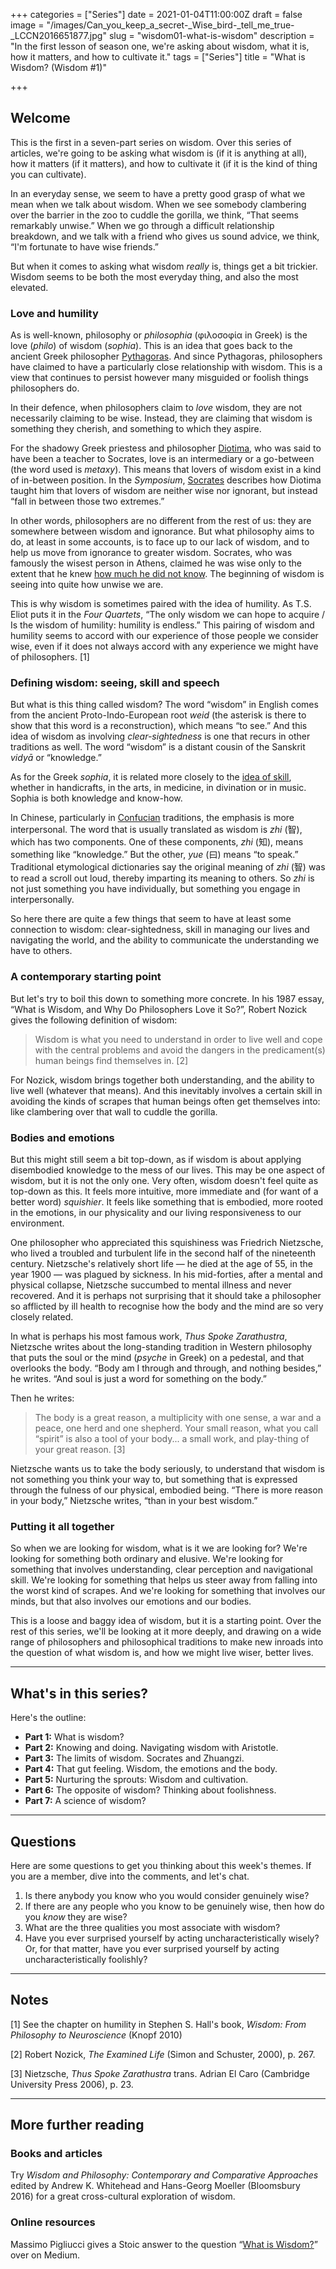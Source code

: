 +++
categories = ["Series"]
date = 2021-01-04T11:00:00Z
draft = false
image = "/images/Can_you_keep_a_secret-_Wise_bird-_tell_me_true-_LCCN2016651877.jpg"
slug = "wisdom01-what-is-wisdom"
description = "In the first lesson of season one, we're asking about wisdom, what it is, how it matters, and how to cultivate it."
tags = ["Series"]
title = "What is Wisdom? (Wisdom #1)"

+++


## Welcome

This is the first in a seven-part series on wisdom. Over this series of articles, we're going to be asking what wisdom is (if it is anything at all), how it matters (if it matters), and how to cultivate it (if it is the kind of thing you can cultivate).

In an everyday sense, we seem to have a pretty good grasp of what we mean when we talk about wisdom. When we see somebody clambering over the barrier in the zoo to cuddle the gorilla, we think, “That seems remarkably unwise.” When we go through a difficult relationship breakdown, and we talk with a friend who gives us sound advice,  we think, “I'm fortunate to have wise friends.”

But when it comes to asking what wisdom _really_ is, things get a bit trickier. Wisdom seems to be both the most everyday thing, and also the most elevated.

### Love and humility

As is well-known, philosophy or _philosophia_ (φιλοσοφία in Greek) is the love (_philo_) of wisdom (_sophia_). This is an idea that goes back to the ancient Greek philosopher [Pythagoras](/pythagoras). And since Pythagoras, philosophers have claimed to have a particularly close relationship with wisdom. This is a view that continues to persist however many misguided or foolish things philosophers do.

In their defence, when philosophers claim to _love_ wisdom, they are not necessarily claiming to be wise. Instead, they are claiming that wisdom is something they cherish, and something to which they aspire.

For the shadowy Greek priestess and philosopher [Diotima](/diotima), who was said to have been a teacher to Socrates, love is an intermediary or a go-between (the word used is _metaxy_). This means that lovers of wisdom exist in a kind of in-between position. In the _Symposium_, [Socrates](/socrates) describes how Diotima taught him that lovers of wisdom are neither wise nor ignorant, but instead “fall in between those two extremes.”

In other words, philosophers are no different from the rest of us: they are somewhere between wisdom and ignorance. But what philosophy aims to do, at least in some accounts, is to face up to our lack of wisdom, and to help us move from ignorance to greater wisdom. Socrates, who was famously the wisest person in Athens, claimed he was wise only to the extent that he knew [how much he did not know](/socrates). The beginning of wisdom is seeing into quite how unwise we are.

This is why wisdom is sometimes paired with the idea of humility. As T.S. Eliot puts it in the _Four Quartets_, “The only wisdom we can hope to acquire / Is the wisdom of humility: humility is endless.” This pairing of wisdom and humility seems to accord with our experience of those people we consider wise, even if it does not always accord with any experience we might have of philosophers. [1]

### Defining wisdom: seeing, skill and speech

But what is this thing called wisdom? The word “wisdom” in English comes from the ancient Proto-Indo-European root *weid* (the asterisk is there to show that this word is a reconstruction), which means “to see.” And this idea of wisdom as involving _clear-sightedness_ is one that recurs in other traditions as well. The word “wisdom” is a distant cousin of the Sanskrit _vidyā_ or “knowledge.”

As for the Greek _sophia_, it is related more closely to the [idea of skill](http://www.perseus.tufts.edu/hopper/text?doc=Perseus:text:1999.04.0057:entry=sofi/a), whether in handicrafts, in the arts, in medicine, in divination or in music. Sophia is both knowledge and know-how.

In Chinese, particularly in [Confucian](/confucius) traditions, the emphasis is more interpersonal. The word that is usually translated as wisdom is _zhi_ (智), which has two components. One of these components, _zhi_ (知), means something like “knowledge.” But the other, _yue_ (曰) means “to speak.” Traditional etymological dictionaries say the original meaning of _zhi_ (智) was to read a scroll out loud, thereby imparting its meaning to others. So _zhi_ is not just something you have individually, but something you engage in interpersonally.

So here there are quite a few things that seem to have at least some connection to wisdom: clear-sightedness, skill in managing our lives and navigating the world, and the ability to communicate the understanding we have to others.

### A contemporary starting point

But let's try to boil this down to something more concrete. In his 1987 essay, “What is Wisdom, and Why Do Philosophers Love it So?”, Robert Nozick gives the following definition of wisdom:

> Wisdom is what you need to under­stand in order to live well and cope with the central problems and avoid the dangers in the predicament(s) human beings find themselves in. [2]

For Nozick, wisdom brings together both understanding, and the ability to live well (whatever that means). And this inevitably involves a certain skill in avoiding the kinds of scrapes that human beings often get themselves into: like clambering over that wall to cuddle the gorilla.

### Bodies and emotions

But this might still seem a bit top-down, as if wisdom is about applying disembodied knowledge to the mess of our lives. This may be one aspect of wisdom, but it is not the only one. Very often, wisdom doesn't feel quite as top-down as this. It feels more intuitive, more immediate and (for want of a better word) _squishier_. It feels like something that is embodied, more rooted in the emotions, in our physicality and our living responsiveness to our environment.

One philosopher who appreciated this squishiness was Friedrich Nietzsche, who lived a troubled and turbulent life in the second half of the nineteenth century. Nietzsche's relatively short life — he died at the age of 55, in the year 1900 — was plagued by sickness. In his mid-forties, after a mental and physical collapse, Nietzsche succumbed to mental illness and never recovered. And it is perhaps not surprising that it should take a philosopher so afflicted by ill health to recognise how the body and the mind are so very closely related.

In what is perhaps his most famous work, _Thus Spoke Zarathustra_, Nietzsche writes about the long-standing tradition in Western philosophy that puts the soul or the mind (_psyche_ in Greek) on a pedestal, and that overlooks the body. “Body am I through and through, and nothing besides,” he writes. “And soul is just a word for something on the body.”

Then he writes:

> The body is a great reason, a multiplicity with one sense, a war and a peace, one herd and one shepherd. Your small reason, what you call “spirit” is also a tool of your body... a small work, and play-thing of your great reason. [3]

Nietzsche wants us to take the body seriously, to understand that wisdom is not something you think your way to, but something that is expressed through the fulness of our physical, embodied being. “There is more reason in your body,” Nietzsche writes, “than in your best wisdom.”

### Putting it all together

So when we are looking for wisdom, what is it we are looking for? We're looking for something both ordinary and  elusive. We're looking for something that involves understanding, clear perception and navigational skill. We're looking for something that helps us steer away from falling into the worst kind of scrapes. And we're looking for something that involves our minds, but that also involves our emotions and our bodies.

This is a loose and baggy idea of wisdom, but it is a starting point. Over the rest of this series, we'll be looking at it more deeply, and drawing on a wide range of philosophers and philosophical traditions to make new inroads into the question of what wisdom is, and how we might live wiser, better lives.

---

## What's in this series?

Here's the outline:

* **Part 1:** What is wisdom?
* **Part 2:** Knowing and doing. Navigating wisdom with Aristotle.
* **Part 3:** The limits of wisdom. Socrates and Zhuangzi.
* **Part 4:** That gut feeling. Wisdom, the emotions and the body.
* **Part 5:** Nurturing the sprouts: Wisdom and cultivation.
* **Part 6:** The opposite of wisdom? Thinking about foolishness.
* **Part 7:** A science of wisdom?



---

## Questions

Here are some questions to get you thinking about this week's themes. If you are a member, dive into the comments, and let's chat.

1. Is there anybody you know who you would consider genuinely wise?
2. If there are any people who you know to be genuinely wise, then how do you _know_ they are wise?
3. What are the three qualities you most associate with wisdom?
4. Have you ever surprised yourself by acting uncharacteristically wisely? Or, for that matter, have you ever surprised yourself by acting uncharacteristically foolishly?

---

## Notes

[1] See the chapter on humility in Stephen S. Hall's book, _Wisdom: From Philosophy to Neuroscience_ (Knopf 2010)

[2] Robert Nozick, _The Examined Life_ (Simon and Schuster, 2000), p. 267.

[3]  Nietzsche, _Thus Spoke Zarathustra_ trans. Adrian El Caro (Cambridge University Press 2006), p. 23.

---

## More further reading

### Books and articles

Try _Wisdom and Philosophy: Contemporary and Comparative Approaches_ edited by Andrew K. Whitehead and Hans-Georg Moeller (Bloomsbury 2016) for a great cross-cultural exploration of wisdom.

### Online resources

Massimo Pigliucci gives a Stoic answer to the question “[What is Wisdom?](https://massimopigliucci.medium.com/what-is-wisdom-8a2f1a611dbd)” over on Medium.



